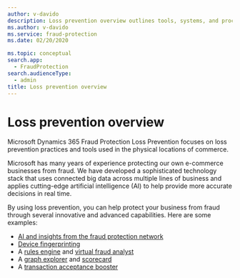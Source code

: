 ```yaml
---
author: v-davido
description: Loss prevention overview outlines tools, systems, and procedures to help prevent fraud in brick and mortar stores
ms.author: v-davido
ms.service: fraud-protection
ms.date: 02/20/2020

ms.topic: conceptual
search.app: 
  - FraudProtection
search.audienceType:
  - admin
title: Loss prevention overview
---
```



# Loss prevention overview

Microsoft Dynamics 365 Fraud Protection Loss Prevention focuses on loss prevention practices and tools used in the physical locations of commerce.

Microsoft has many years of experience protecting our own e-commerce businesses from fraud. We have developed a sophisticated technology stack that uses connected big data across multiple lines of business and applies cutting-edge artificial intelligence (AI) to help provide more accurate decisions in real time.

By using loss prevention, you can help protect your business from fraud through several innovative and advanced capabilities. Here are some examples:

- [AI and insights from the fraud protection network](fraud-protection-network.md)
- [Device fingerprinting](device-fingerprinting.md)
- A [rules engine](lists-rules.md) and [virtual fraud analyst](virtual-fraud-analyst.md)
- A [graph explorer](graph-explorer.md) and [scorecard](scorecard.md)
- A [transaction acceptance booster](transaction-acceptance-booster.md)
